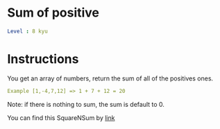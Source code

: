 # Sum of positive

```yaml
Level : 8 kyu
```



# Instructions
You get an array of numbers, return the sum of all of the positives ones.

```yaml
Example [1,-4,7,12] => 1 + 7 + 12 = 20
```
Note: if there is nothing to sum, the sum is default to 0.

You can find this SquareNSum by [link](https://www.codewars.com/kata/5715eaedb436cf5606000381/train/scala)